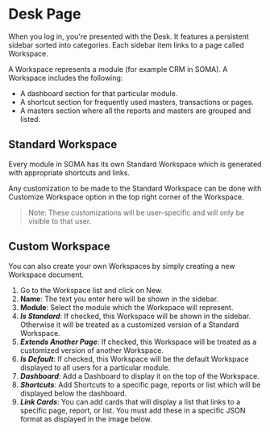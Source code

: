 
# Desk Page


When you log in, you're presented with the Desk. It features a persistent sidebar sorted into categories. Each sidebar item links to a page called Workspace.


A Workspace represents a module (for example CRM in SOMA). A Workspace includes the following:


* A dashboard section for that particular module.
* A shortcut section for frequently used masters, transactions or pages.
* A masters section where all the reports and masters are grouped and listed.


## Standard Workspace


Every module in SOMA has its own Standard Workspace which is generated with appropriate shortcuts and links.


Any customization to be made to the Standard Workspace can be done with Customize Workspace option in the top right corner of the Workspace.



> 
> Note: These customizations will be user-specific and will only be visible to that user.
> 
> 
> 


## Custom Workspace


You can also create your own Workspaces by simply creating a new Workspace document.


1. Go to the Workspace list and click on New.
2. **Name**: The text you enter here will be shown in the sidebar.
3. **Module**: Select the module which the Workspace will represent.
4. ***Is Standard***: If checked, this Workspace will be shown in the sidebar. Otherwise it will be treated as a customized version of a Standard Workspace.
5. ***Extends Another Page***: If checked, this Workspace will be treated as a customized version of another Workspace.
6. ***Is Default***: If checked, this Workspace will be the default Workspace displayed to all users for a particular module.
7. ***Dashboard***: Add a Dashboard to display it on the top of the Workspace.
8. ***Shortcuts***: Add Shortcuts to a specific page, reports or list which will be displayed below the dashboard.
9. ***Link Cards***: You can add cards that will display a list that links to a specific page, report, or list. You must add these in a specific JSON format as displayed in the image below.


